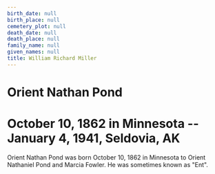 ```yaml
---
birth_date: null
birth_place: null
cemetery_plot: null
death_date: null
death_place: null
family_name: null
given_names: null
title: William Richard Miller
---
```


# Orient Nathan Pond

# October 10, 1862 in Minnesota -- January 4, 1941, Seldovia, AK

Orient Nathan Pond was born October 10, 1862 in Minnesota to Orient
Nathaniel Pond and Marcia Fowler. He was sometimes known as "Ent".
